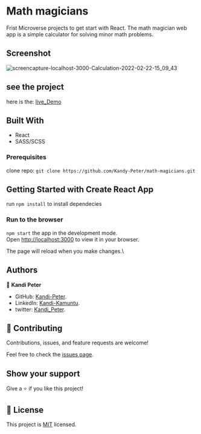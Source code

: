 # Math magicians

Frist Microverse projects to get start with React.
The math magician web app is a simple calculator for solving minor math problems.

## Screenshot
![screencapture-localhost-3000-Calculation-2022-02-22-15_09_43](https://user-images.githubusercontent.com/80612925/155142171-3c15c47d-cef1-4d9c-8618-04fd8203af44.png)

## see the project
   here is the:  [live_Demo]()

## Built With

- React
- SASS/SCSS

### Prerequisites

clone repo: `git clone https://github.com/Kandy-Peter/math-magicians.git`

## Getting Started with Create React App

run `npm install` to install dependecies
### Run to the browser
 `npm start`
the app in the development mode.\
Open [http://localhost:3000](http://localhost:3000) to view it in your browser.

The page will reload when you make changes.\

## Authors

👤 **Kandi Peter**

- GitHub: [Kandi-Peter](https://github.com/Kandy-Peter).
- LinkedIn: [Kandi-Kamuntu](https://www.linkedin.com/in/kandi-peter-a49590212/).
- twitter: [Kandi_Peter](https://twitter.com/peter_kandy).

## 🤝 Contributing

Contributions, issues, and feature requests are welcome!

Feel free to check the [issues page](../../issues/).

## Show your support

Give a ⭐️ if you like this project!

## 📝 License

This project is [MIT](./MIT.md) licensed.



